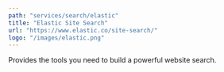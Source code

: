 ```yaml
---
path: "services/search/elastic"
title: "Elastic Site Search"
url: "https://www.elastic.co/site-search/"
logo: "/images/elastic.png"
---
```


Provides the tools you need to build a powerful website search.